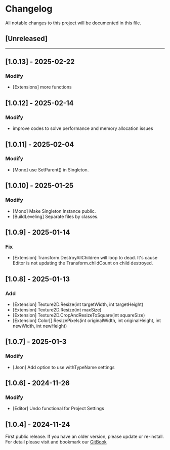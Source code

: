 ﻿# Changelog

All notable changes to this project will be documented in this file.

## [Unreleased]

---

## [1.0.13] - 2025-02-22

### Modify
- [Extensions] more functions

## [1.0.12] - 2025-02-14

### Modify
- improve codes to solve performance and memory allocation issues

## [1.0.11] - 2025-02-04

### Modify
- [Mono] use SetParent() in Singleton.

## [1.0.10] - 2025-01-25

### Modify
- [Mono] Make Singleton Instance public.
- [BuildLeveling] Separate files by classes.

## [1.0.9] - 2025-01-14

### Fix
- [Extension] Transform.DestroyAllChildren will loop to dead. It's cause Editor is not updating the Transform.childCount on child destroyed.

## [1.0.8] - 2025-01-13

### Add
- [Extension] Texture2D.Resize(int targetWidth, int targetHeight)
- [Extension] Texture2D.Resize(int maxSize)
- [Extension] Texture2D.CropAndResizeToSquare(int squareSize)
- [Extension] Color[].ResizePixels(int originalWidth, int originalHeight, int newWidth, int newHeight)

## [1.0.7] - 2025-01-3

### Modify
- [Json] Add option to use withTypeName settings

## [1.0.6] - 2024-11-26

### Modify
- [Editor] Undo functional for Project Settings

## [1.0.4] - 2024-11-24

First public release. If you have an older version, please update or re-install.   
For detail please visit and bookmark our [GitBook](https://aceland-workshop.gitbook.io/aceland-unity-packages/)
